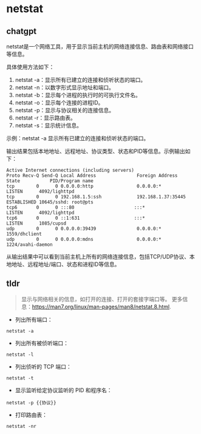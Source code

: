 # netstat 
## chatgpt 
netstat是一个网络工具，用于显示当前主机的网络连接信息、路由表和网络接口等信息。

具体使用方法如下：

1. netstat -a：显示所有已建立的连接和侦听状态的端口。
2. netstat -n：以数字形式显示地址和端口。
3. netstat -b：显示每个进程的执行时的可执行文件名。
4. netstat -o：显示每个连接的进程ID。
5. netstat -p：显示与协议相关的连接信息。
6. netstat -r：显示路由表。
7. netstat -s：显示统计信息。 

示例：netstat -a 显示所有已建立的连接和侦听状态的端口。

输出结果包括本地地址、远程地址、协议类型、状态和PID等信息。示例输出如下：

```
Active Internet connections (including servers)
Proto Recv-Q Send-Q Local Address               Foreign Address             State           PID/Program name
tcp        0      0 0.0.0.0:http                0.0.0.0:*                   LISTEN      4092/lighttpd
tcp        0      0 192.168.1.5:ssh             192.168.1.37:35445          ESTABLISHED 10645/sshd: root@pts
tcp6       0      0 :::80                      :::*                        LISTEN      4092/lighttpd
tcp6       0      0 ::1:631                    :::*                        LISTEN      1085/cupsd
udp        0      0 0.0.0.0:39439               0.0.0.0:*                               1559/dhclient
udp        0      0 0.0.0.0:mdns                0.0.0.0:*                               1224/avahi-daemon
```

从输出结果中可以看到当前主机上所有的网络连接信息，包括TCP/UDP协议、本地地址、远程地址/端口、状态和进程ID等信息。 

## tldr 
 
> 显示与网络相关的信息，如打开的连接、打开的套接字端口等。
> 更多信息：<https://man7.org/linux/man-pages/man8/netstat.8.html>.

- 列出所有端口：

`netstat -a`

- 列出所有被侦听端口：

`netstat -l`

- 列出侦听的 TCP 端口：

`netstat -t`

- 显示监听给定协议监听的 PID 和程序名：

`netstat -p {{协议}}`

- 打印路由表：

`netstat -nr`
